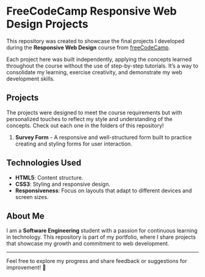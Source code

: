 # FreeCodeCamp Responsive Web Design Projects

This repository was created to showcase the final projects I developed during the **Responsive Web Design** course from [freeCodeCamp](https://www.freecodecamp.org/).

Each project here was built independently, applying the concepts learned throughout the course without the use of step-by-step tutorials. It’s a way to consolidate my learning, exercise creativity, and demonstrate my web development skills.

## Projects
The projects were designed to meet the course requirements but with personalized touches to reflect my style and understanding of the concepts. Check out each one in the folders of this repository!

1. **Survey Form** - A responsive and well-structured form built to practice creating and styling forms for user interaction.
<!-- 2. **Project Name 2** - Brief description of the project.
3. **Project Name 3** - Brief description of the project.
4. **Final Project** - My biggest challenge in the module, where I brought everything I learned together. -->

## Technologies Used
- **HTML5**: Content structure.
- **CSS3**: Styling and responsive design.
- **Responsiveness**: Focus on layouts that adapt to different devices and screen sizes.

## About Me
I am a **Software Engineering** student with a passion for continuous learning in technology. This repository is part of my portfolio, where I share projects that showcase my growth and commitment to web development.

---

Feel free to explore my progress and share feedback or suggestions for improvement! 🚀
